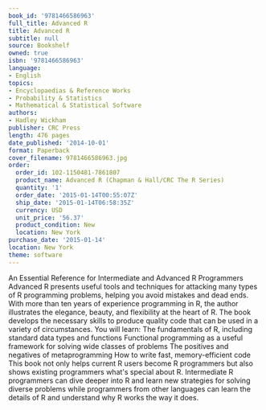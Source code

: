 ```yaml
---
book_id: '9781466586963'
full_title: Advanced R
title: Advanced R
subtitle: null
source: Bookshelf
owned: true
isbn: '9781466586963'
language:
- English
topics:
- Encyclopaedias & Reference Works
- Probability & Statistics
- Mathematical & Statistical Software
authors:
- Hadley Wickham
publisher: CRC Press
length: 476 pages
date_published: '2014-10-01'
format: Paperback
cover_filename: 9781466586963.jpg
order:
  order_id: 102-1150481-7861807
  product_name: Advanced R (Chapman & Hall/CRC The R Series)
  quantity: '1'
  order_date: '2015-01-14T00:55:07Z'
  ship_date: '2015-01-14T06:58:35Z'
  currency: USD
  unit_price: '56.37'
  product_condition: New
  location: New York
purchase_date: '2015-01-14'
location: New York
theme: software
---
```

An Essential Reference for Intermediate and Advanced R Programmers
Advanced R presents useful tools and techniques for attacking many types of R programming problems, helping you avoid mistakes and dead ends. With more than ten years of experience programming in R, the author illustrates the elegance, beauty, and flexibility at the heart of R.
The book develops the necessary skills to produce quality code that can be used in a variety of circumstances. You will learn:
The fundamentals of R, including standard data types and functions Functional programming as a useful framework for solving wide classes of problems The positives and negatives of metaprogramming How to write fast, memory-efficient code
This book not only helps current R users become R programmers but also shows existing programmers what's special about R. Intermediate R programmers can dive deeper into R and learn new strategies for solving diverse problems while programmers from other languages can learn the details of R and understand why R works the way it does.
